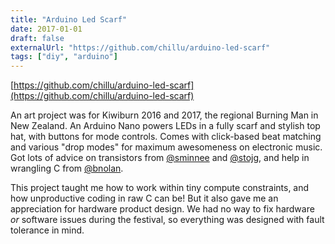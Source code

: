 ```yaml
---
title: "Arduino Led Scarf"
date: 2017-01-01
draft: false
externalUrl: "https://github.com/chillu/arduino-led-scarf"
tags: ["diy", "arduino"]
---
```


[https://github.com/chillu/arduino-led-scarf](https://github.com/chillu/arduino-led-scarf)

An art project was for Kiwiburn 2016 and 2017, the regional Burning Man in New Zealand.
An Arduino Nano powers LEDs in a fully scarf and stylish top hat, with buttons for mode controls. Comes with click-based beat matching and various "drop modes" for maximum awesomeness on electronic music.
Got lots of advice on transistors from [@sminnee](https://github.com/sminnee)
and [@stojg](https://github.com/stojg), and help in wrangling C from [@bnolan](https://github.com/bnolan).

This project taught me how to work within tiny compute constraints, and how
unproductive coding in raw C can be! But it also gave me an appreciation
for hardware product design. We had no way to fix hardware *or* software
issues during the festival, so everything was designed with fault tolerance in mind.